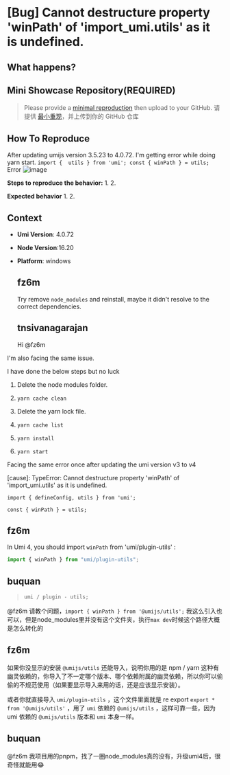 # [Bug] Cannot destructure property 'winPath' of 'import_umi.utils' as it is undefined.

  <!--
感谢您向我们反馈问题，为了高效的解决问题，我们期望你能提供以下信息：
-->

## What happens?

<!-- A clear and concise description of what the bug is. -->
<!-- 清晰的描述下遇到的问题。-->

## Mini Showcase Repository(REQUIRED)

> Please provide a [minimal reproduction](https://stackoverflow.com/help/minimal-reproducible-example) then upload to your GitHub. 请提供 [最小重现](https://stackoverflow.com/help/minimal-reproducible-example)，并上传到你的 GitHub 仓库

<!-- 为节约大家的时间，无复现步骤的 ISSUE 会被关闭，提供之后再 REOPEN -->
<!-- YOUR_REPOSITORY_URL on github or stackbliz -->

## How To Reproduce

After updating umijs version 3.5.23 to 4.0.72. I'm getting error while doing yarn start.
`import {  utils } from 'umi';
const { winPath } = utils;
`
Error
![image](https://github.com/umijs/umi/assets/60467237/3e77b5dc-499f-432c-a3e1-4c34acae08f1)

**Steps to reproduce the behavior:** 1. 2.

**Expected behavior** 1. 2.

<!-- 请提供复现链接/步骤，错误日志以及相关配置 -->

## Context

- **Umi Version**: 4.0.72
- **Node Version**:16.20
- **Platform**: windows

  ## fz6m

  Try remove `node_modules` and reinstall, maybe it didn't resolve to the correct dependencies.

  ## tnsivanagarajan

  Hi @fz6m

I'm also facing the same issue.

I have done the below steps but no luck

1. Delete the node modules folder.

2. `yarn cache clean`

3. Delete the yarn lock file.

4. `yarn cache list`

5. `yarn install`

6. `yarn start`

Facing the same error once after updating the umi version v3 to v4

[cause]: TypeError: Cannot destructure property 'winPath' of 'import_umi.utils' as it is undefined.

`import { defineConfig, utils } from 'umi';`

`const { winPath } = utils;`

## fz6m

In Umi 4, you should import `winPath` from 'umi/plugin-utils' :

```ts
import { winPath } from "umi/plugin-utils";
```

## buquan

> ```ts
> umi / plugin - utils;
> ```

@fz6m 请教个问题，`import { winPath } from '@umijs/utils';` 我这么引入也可以，但是node_modules里并没有这个文件夹，执行`max dev`时候这个路径大概是怎么转化的

## fz6m

如果你没显示的安装 `@umijs/utils` 还能导入，说明你用的是 npm / yarn 这种有幽灵依赖的，你导入了不一定哪个版本、哪个依赖附属的幽灵依赖，所以你可以偷偷的不规范使用（如果要显示导入来用的话，还是应该显示安装）。

或者你就直接导入 `umi/plugin-utils` ，这个文件里面就是 re export `export * from '@umijs/utils'` ，用了 `umi` 依赖的 `@umijs/utils` ，这样可靠一些，因为 umi 依赖的 `@umijs/utils` 版本和 `umi` 本身一样。

## buquan

@fz6m 我项目用的pnpm，找了一圈node_modules真的没有，升级umi4后，很奇怪就能用😂
